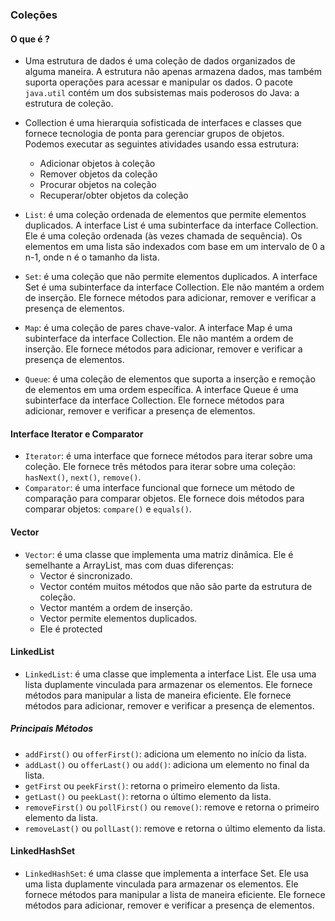 ### Coleções

#### O que é ?
- Uma estrutura de dados é uma coleção de dados organizados de alguma maneira. A estrutura não apenas armazena dados, mas também suporta operações para acessar e manipular os dados. O pacote `java.util` contém um dos subsistemas mais poderosos do Java: a estrutura de coleção.
- Collection é uma hierarquia sofisticada de interfaces e classes que fornece tecnologia de ponta para gerenciar grupos de objetos. Podemos executar as seguintes atividades usando essa estrutura: 
  - Adicionar objetos à coleção
  - Remover objetos da coleção
  - Procurar objetos na coleção
  - Recuperar/obter objetos da coleção

- `List`: é uma coleção ordenada de elementos que permite elementos duplicados. A interface List é uma subinterface da interface Collection. Ele é uma coleção ordenada (às vezes chamada de sequência). Os elementos em uma lista são indexados com base em um intervalo de 0 a n-1, onde n é o tamanho da lista.
- `Set`: é uma coleção que não permite elementos duplicados. A interface Set é uma subinterface da interface Collection. Ele não mantém a ordem de inserção. Ele fornece métodos para adicionar, remover e verificar a presença de elementos.
- `Map`: é uma coleção de pares chave-valor. A interface Map é uma subinterface da interface Collection. Ele não mantém a ordem de inserção. Ele fornece métodos para adicionar, remover e verificar a presença de elementos.
- `Queue`: é uma coleção de elementos que suporta a inserção e remoção de elementos em uma ordem específica. A interface Queue é uma subinterface da interface Collection. Ele fornece métodos para adicionar, remover e verificar a presença de elementos.

#### Interface Iterator e Comparator
- `Iterator`: é uma interface que fornece métodos para iterar sobre uma coleção. Ele fornece três métodos para iterar sobre uma coleção: `hasNext()`, `next()`, `remove()`.
- `Comparator`: é uma interface funcional que fornece um método de comparação para comparar objetos. Ele fornece dois métodos para comparar objetos: `compare()` e `equals()`.

#### Vector
- `Vector`: é uma classe que implementa uma matriz dinâmica. Ele é semelhante a ArrayList, mas com duas diferenças:
  - Vector é sincronizado.
  - Vector contém muitos métodos que não são parte da estrutura de coleção.
  - Vector mantém a ordem de inserção.
  - Vector permite elementos duplicados.
  - Ele é protected

#### LinkedList
- `LinkedList`: é uma classe que implementa a interface List. Ele usa uma lista duplamente vinculada para armazenar os elementos. Ele fornece métodos para manipular a lista de maneira eficiente. Ele fornece métodos para adicionar, remover e verificar a presença de elementos.

##### Principais Métodos
- `addFirst()` ou `offerFirst()`: adiciona um elemento no início da lista.
- `addLast()` ou `offerLast()` ou `add()`: adiciona um elemento no final da lista.
- `getFirst` ou `peekFirst()`: retorna o primeiro elemento da lista.
- `getLast()` ou `peekLast()`: retorna o último elemento da lista.
- `removeFirst()` ou `pollFirst()` ou `remove()`: remove e retorna o primeiro elemento da lista.
- `removeLast()` ou `pollLast()`: remove e retorna o último elemento da lista.

#### LinkedHashSet
- `LinkedHashSet`: é uma classe que implementa a interface Set. Ele usa uma lista duplamente vinculada para armazenar os elementos. Ele fornece métodos para manipular a lista de maneira eficiente. Ele fornece métodos para adicionar, remover e verificar a presença de elementos.